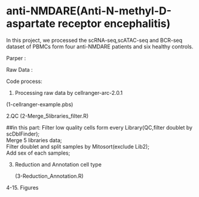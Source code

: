 # anti-NMDARE(Anti-N-methyl-D-aspartate receptor encephalitis)
In this project, we processed the scRNA-seq,scATAC-seq and BCR-seq dataset of PBMCs form four anti-NMDARE patients and six healthy controls.

Parper :

Raw Data :

Code process:

1. Processing raw data by cellranger-arc-2.0.1
   
(1-cellranger-example.pbs)


2.QC
(2-Merge_5libraries_filter.R)

##in this part:
Filter low quality cells form every Library(QC,filter doublet by scDblFinder);  
Merge 5 libraries data;  
Filter doublet and split samples by Mitosort(exclude Lib2);  
Add sex of each samples;  

3. Reduction and Annotation cell type

   (3-Reduction_Annotation.R)

4-15. Figures

